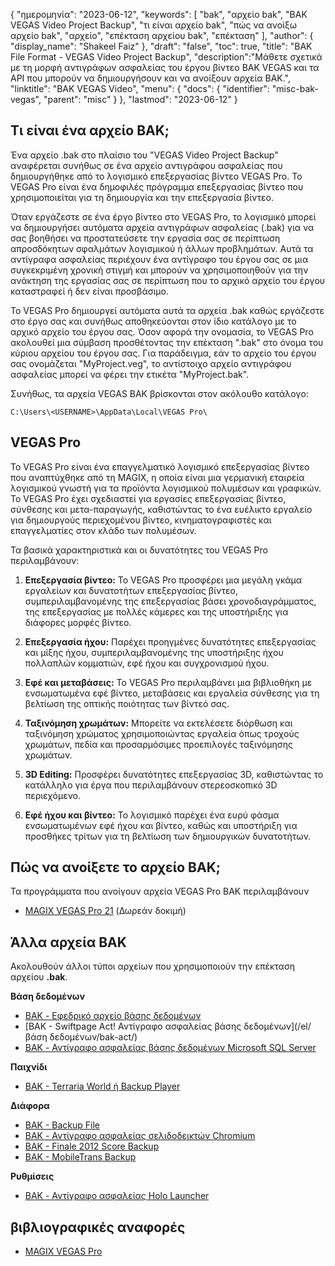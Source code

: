 {
"ημερομηνία": "2023-06-12",
  "keywords": [
"bak",
"αρχείο bak",
"BAK VEGAS Video Project Backup",
"τι είναι αρχείο bak",
"πώς να ανοίξω αρχείο bak",
"αρχείο",
"επέκταση αρχείου bak",
"επέκταση"
],
  "author": {
"display_name": "Shakeel Faiz"
},
"draft": "false",
"toc": true,
"title": "BAK File Format - VEGAS Video Project Backup",
  "description":"Μάθετε σχετικά με τη μορφή αντιγράφων ασφαλείας του έργου βίντεο BAK VEGAS και τα API που μπορούν να δημιουργήσουν και να ανοίξουν αρχεία BAK.",
"linktitle": "BAK VEGAS Video",
  "menu": {
    "docs": {
      "identifier": "misc-bak-vegas",
      "parent": "misc"
}
},
"lastmod": "2023-06-12"
}

## Τι είναι ένα αρχείο BAK;

Ένα αρχείο .bak στο πλαίσιο του "VEGAS Video Project Backup" αναφέρεται συνήθως σε ένα αρχείο αντιγράφου ασφαλείας που δημιουργήθηκε από το λογισμικό επεξεργασίας βίντεο VEGAS Pro. Το VEGAS Pro είναι ένα δημοφιλές πρόγραμμα επεξεργασίας βίντεο που χρησιμοποιείται για τη δημιουργία και την επεξεργασία βίντεο.

Όταν εργάζεστε σε ένα έργο βίντεο στο VEGAS Pro, το λογισμικό μπορεί να δημιουργήσει αυτόματα αρχεία αντιγράφων ασφαλείας (.bak) για να σας βοηθήσει να προστατεύσετε την εργασία σας σε περίπτωση απροσδόκητων σφαλμάτων λογισμικού ή άλλων προβλημάτων. Αυτά τα αντίγραφα ασφαλείας περιέχουν ένα αντίγραφο του έργου σας σε μια συγκεκριμένη χρονική στιγμή και μπορούν να χρησιμοποιηθούν για την ανάκτηση της εργασίας σας σε περίπτωση που το αρχικό αρχείο του έργου καταστραφεί ή δεν είναι προσβάσιμο.

Το VEGAS Pro δημιουργεί αυτόματα αυτά τα αρχεία .bak καθώς εργάζεστε στο έργο σας και συνήθως αποθηκεύονται στον ίδιο κατάλογο με το αρχικό αρχείο του έργου σας. Όσον αφορά την ονομασία, το VEGAS Pro ακολουθεί μια σύμβαση προσθέτοντας την επέκταση ".bak" στο όνομα του κύριου αρχείου του έργου σας. Για παράδειγμα, εάν το αρχείο του έργου σας ονομάζεται "MyProject.veg", το αντίστοιχο αρχείο αντιγράφου ασφαλείας μπορεί να φέρει την ετικέτα "MyProject.bak".

Συνήθως, τα αρχεία VEGAS BAK βρίσκονται στον ακόλουθο κατάλογο:

```
C:\Users\<USERNAME>\AppData\Local\VEGAS Pro\
```

## VEGAS Pro

Το VEGAS Pro είναι ένα επαγγελματικό λογισμικό επεξεργασίας βίντεο που αναπτύχθηκε από τη MAGIX, η οποία είναι μια γερμανική εταιρεία λογισμικού γνωστή για τα προϊόντα λογισμικού πολυμέσων και γραφικών. Το VEGAS Pro έχει σχεδιαστεί για εργασίες επεξεργασίας βίντεο, σύνθεσης και μετα-παραγωγής, καθιστώντας το ένα ευέλικτο εργαλείο για δημιουργούς περιεχομένου βίντεο, κινηματογραφιστές και επαγγελματίες στον κλάδο των πολυμέσων.

Τα βασικά χαρακτηριστικά και οι δυνατότητες του VEGAS Pro περιλαμβάνουν:

1. **Επεξεργασία βίντεο:** Το VEGAS Pro προσφέρει μια μεγάλη γκάμα εργαλείων και δυνατοτήτων επεξεργασίας βίντεο, συμπεριλαμβανομένης της επεξεργασίας βάσει χρονοδιαγράμματος, της επεξεργασίας με πολλές κάμερες και της υποστήριξης για διάφορες μορφές βίντεο.

2. **Επεξεργασία ήχου:** Παρέχει προηγμένες δυνατότητες επεξεργασίας και μίξης ήχου, συμπεριλαμβανομένης της υποστήριξης ήχου πολλαπλών κομματιών, εφέ ήχου και συγχρονισμού ήχου.

3. **Εφέ και μεταβάσεις:** Το VEGAS Pro περιλαμβάνει μια βιβλιοθήκη με ενσωματωμένα εφέ βίντεο, μεταβάσεις και εργαλεία σύνθεσης για τη βελτίωση της οπτικής ποιότητας των βίντεό σας.

4. **Ταξινόμηση χρωμάτων:** Μπορείτε να εκτελέσετε διόρθωση και ταξινόμηση χρώματος χρησιμοποιώντας εργαλεία όπως τροχούς χρωμάτων, πεδία και προσαρμόσιμες προεπιλογές ταξινόμησης χρωμάτων.

5. **3D Editing:** Προσφέρει δυνατότητες επεξεργασίας 3D, καθιστώντας το κατάλληλο για έργα που περιλαμβάνουν στερεοσκοπικό 3D περιεχόμενο.

6. **Εφέ ήχου και βίντεο:** Το λογισμικό παρέχει ένα ευρύ φάσμα ενσωματωμένων εφέ ήχου και βίντεο, καθώς και υποστήριξη για προσθήκες τρίτων για τη βελτίωση των δημιουργικών δυνατοτήτων.

## Πώς να ανοίξετε το αρχείο BAK;

Τα προγράμματα που ανοίγουν αρχεία VEGAS Pro BAK περιλαμβάνουν

- [MAGIX VEGAS Pro 21](https://en.wikipedia.org/wiki/Vegas_Pro) (Δωρεάν δοκιμή)

## Άλλα αρχεία BAK

Ακολουθούν άλλοι τύποι αρχείων που χρησιμοποιούν την επέκταση αρχείου **.bak**.

**Βάση δεδομένων**
- [BAK - Εφεδρικό αρχείο βάσης δεδομένων](/el/database/bak/)
- [BAK - Swiftpage Act! Αντίγραφο ασφαλείας βάσης δεδομένων](/el/βάση δεδομένων/bak-act/)
- [BAK - Αντίγραφο ασφαλείας βάσης δεδομένων Microsoft SQL Server](/el/database/bak-sqlserver/)

**Παιχνίδι**
- [BAK - Terraria World ή Backup Player](/el/game/bak-terraria/)

**Διάφορα**
- [BAK - Backup File](/el/misc/bak-backup/)
- [BAK - Αντίγραφο ασφαλείας σελιδοδεικτών Chromium](/el/misc/bak-chromium/)
- [BAK - Finale 2012 Score Backup](/el/misc/bak-finale/)
- [BAK - MobileTrans Backup](/el/misc/bak-mobiletrans/)

**Ρυθμίσεις**
- [BAK - Αντίγραφο ασφαλείας Holo Launcher](/el/settings/bak-holo/)

## βιβλιογραφικές αναφορές
* [MAGIX VEGAS Pro](https://en.wikipedia.org/wiki/Vegas_Pro)
